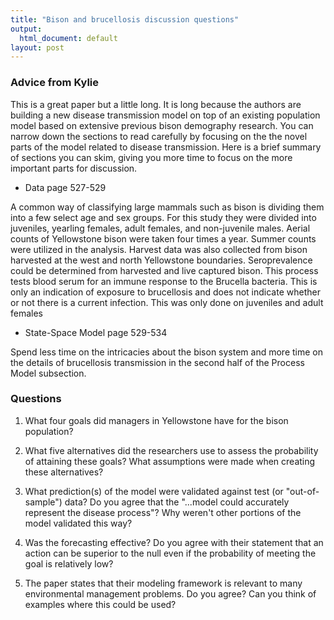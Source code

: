 ```yaml
---
title: "Bison and brucellosis discussion questions"
output:
  html_document: default
layout: post
---
```

### Advice from Kylie

This is a great paper but a little long. It is long because
the authors are building a new disease transmission model on top  of an existing
population model based on extensive previous bison demography research.
You can narrow down the sections to read carefully by focusing on the the novel parts
of the model related to disease transmission. Here is a brief summary of sections 
you can skim, giving you more time to focus on the more 
important parts for discussion.

* Data page 527-529

A common way of classifying large mammals such as bison is dividing them into 
a few select age and sex groups. For this study they were divided into juveniles, 
yearling females, adult females, and non-juvenile males. Aerial counts of Yellowstone 
bison were taken four times a year. Summer counts were utilized in the analysis. 
Harvest data was also collected from bison harvested at the west and north Yellowstone 
boundaries. Seroprevalence could be determined from harvested and live captured bison. 
This process tests blood serum for an immune response to the Brucella bacteria. This 
is only an indication of exposure to brucellosis and does not indicate whether or 
not there is a current infection. This was only done on juveniles and adult females

* State-Space Model page 529-534

Spend less time on the intricacies about the bison system
and more time on the details of brucellosis transmission in the second half of 
the Process Model subsection. 

### Questions

1. What four goals did managers in Yellowstone have for the bison population?

2. What five alternatives did the researchers use to assess the probability of 
attaining these goals? What assumptions were made when creating these alternatives?

3. What prediction(s) of the model were validated against test (or "out-of-sample") data?
Do you agree that the "...model could accurately represent 
the disease process"? Why weren't other portions of the model validated this way?

4. Was the forecasting effective? Do you agree with their statement that 
an action can be superior to the null even if the probability of meeting the goal 
is relatively low?

5. The paper states that their modeling framework is relevant to many 
environmental management problems. Do you agree? Can you think of examples 
where this could be used? 

